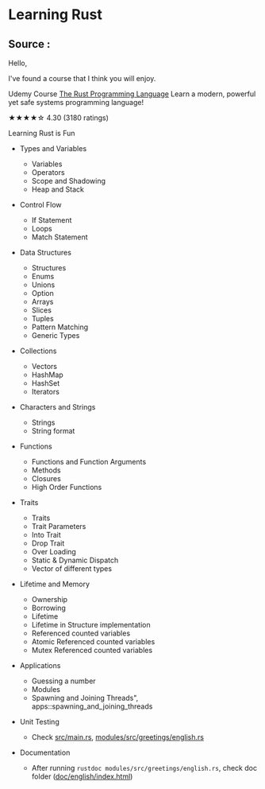 # Learning Rust

## Source :
Hello,

I've found a course that I think you will enjoy.

Udemy Course
[The Rust Programming Language](https://mindex.udemy.com/course/rust-lang)
Learn a modern, powerful yet safe systems programming language!

★★★★☆ 4.30 (3180 ratings)

Learning Rust is Fun

* Types and Variables
  * Variables
  * Operators
  * Scope and Shadowing
  * Heap and Stack

* Control Flow
  * If Statement
  * Loops
  * Match Statement

* Data Structures
  * Structures
  * Enums
  * Unions
  * Option<V>
  * Arrays
  * Slices
  * Tuples
  * Pattern Matching
  * Generic Types

* Collections
  * Vectors
  * HashMap
  * HashSet
  * Iterators

* Characters and Strings
  * Strings
  * String format


* Functions
  * Functions and Function Arguments
  * Methods
  * Closures
  * High Order Functions


* Traits
  * Traits
  * Trait Parameters
  * Into Trait
  * Drop Trait
  * Over Loading
  * Static & Dynamic Dispatch
  * Vector of different types

* Lifetime and Memory
  * Ownership
  * Borrowing
  * Lifetime
  * Lifetime in Structure implementation
  * Referenced counted variables
  * Atomic Referenced counted variables
  * Mutex Referenced counted variables

* Applications
  * Guessing a number
  * Modules
  * Spawning and Joining Threads", apps::spawning_and_joining_threads

* Unit Testing
  * Check [src/main.rs](src/main.rs), [modules/src/greetings/english.rs](modules/src/greetings/english.rs)
* Documentation
  * After running `rustdoc modules/src/greetings/english.rs`, check doc folder ([doc/english/index.html](doc/english/index.html))
